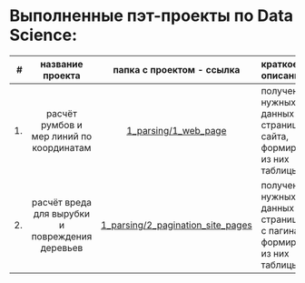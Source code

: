 # Выполненные пэт-проекты по Data Science:

| # | название проекта | папка с проектом - ссылка  | краткое описание | прменённые инструменты |
| ---: | :--------------: | :------------: | :---------------------- | :---------------------- |
| 1. | расчёт румбов и мер линий по координатам | [1_parsing/1_web_page](1_parsing/1_web_page/) | получение нужных данных со страницы сайта, формирование из них таблицы | библиотеки requests, bs4, pandas |
| 2. | расчёт вреда для вырубки и повреждения деревьев | [1_parsing/2_pagination_site_pages](1_parsing/2_pagination_site_pages/) | получение нужных данных со страниц сайта с пагинацией, формирование из них таблицы | библиотеки requests, bs4, pandas |
